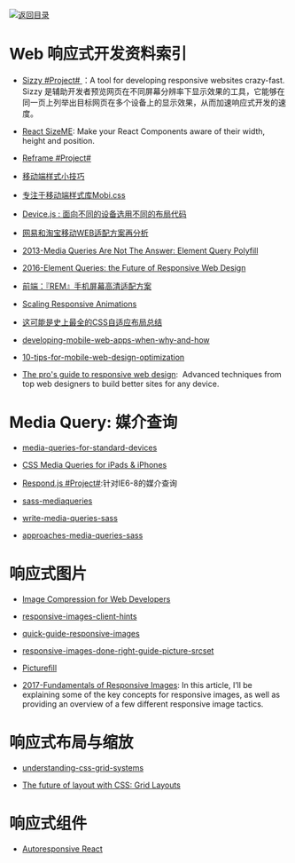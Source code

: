 [![返回目录](https://parg.co/UGo)](https://parg.co/b4z) 
 
 


# Web 响应式开发资料索引


- [Sizzy #Project# ](https://github.com/kitze/sizzy)：A tool for developing responsive websites crazy-fast. Sizzy 是辅助开发者预览网页在不同屏幕分辨率下显示效果的工具，它能够在同一页上列举出目标网页在多个设备上的显示效果，从而加速响应式开发的速度。


- [React SizeME](https://github.com/ctrlplusb/react-sizeme): Make your React Components aware of their width, height and position.

- [Reframe #Project# ](https://dollarshaveclub.github.io/reframe.js/)
 




- [移动端样式小技巧](http://www.tuicool.com/articles/niuaaar)

- [专注于移动端样式库Mobi.css](https://github.com/xcatliu/mobi.css/blob/master/dist/mobi.css)

- [Device.js : 面向不同的设备选用不同的布局代码](https://github.com/matthewhudson/device.js)

- [网易和淘宝移动WEB适配方案再分析](https://zhuanlan.zhihu.com/p/25216275)


- [2013-Media Queries Are Not The Answer: Element Query Polyfill](https://www.smashingmagazine.com/2013/06/media-queries-are-not-the-answer-element-query-polyfill/)

- [2016-Element Queries: the Future of Responsive Web Design](http://webdesign.tutsplus.com/tutorials/element-queries-the-future-of-responsive-web-design--cms-26945)


- [前端：『REM』手机屏幕高清适配方案](https://github.com/hbxeagle/rem/blob/master/HD_ADAPTER.md)

- [Scaling Responsive Animations](https://css-tricks.com/scaling-responsive-animations/) 


- [这可能是史上最全的CSS自适应布局总结](http://mp.weixin.qq.com/s?__biz=MzA4ODIxMzg5MQ==&mid=2653995792&idx=1&sn=730974c4cff6d3738c52902a2f99ed7e&scene=23&srcid=0516rsLrl38nVY19S5QIKHGC#rd)

- [developing-mobile-web-apps-when-why-and-how](https://www.toptal.com/android/developing-mobile-web-apps-when-why-and-how)

- [10-tips-for-mobile-web-design-optimization](https://www.elegantthemes.com/blog/tips-tricks/10-tips-for-mobile-web-design-optimization)

- [The pro's guide to responsive web design](http://www.creativebloq.com/rwd/pros-guide-responsive-web-design-71515692):  Advanced techniques from top web designers to build better sites for any device.


# Media Query: 媒介查询

- [media-queries-for-standard-devices](https://css-tricks.com/snippets/css/media-queries-for-standard-devices/)

- [CSS Media Queries for  iPads & iPhones](http://stephen.io/mediaqueries/)

- [Respond.js #Project#](https://github.com/scottjehl/Respond):针对IE6-8的媒介查询

- [sass-mediaqueries](https://github.com/paranoida/sass-mediaqueries)
- [write-media-queries-sass](https://davidwalsh.name/write-media-queries-sass)
- [approaches-media-queries-sass](https://css-tricks.com/approaches-media-queries-sass/)


# 响应式图片


- [Image Compression for Web Developers](http://www.html5rocks.com/en/tutorials/speed/img-compression/)

- [responsive-images-client-hints](https://davidwalsh.name/responsive-images-client-hints)


- [quick-guide-responsive-images](http://slicejack.com/quick-guide-responsive-images/)


- [responsive-images-done-right-guide-picture-srcset](https://www.smashingmagazine.com/2014/05/responsive-images-done-right-guide-picture-srcset/)

- [Picturefill](https://github.com/scottjehl/picturefill) 

- [2017-Fundamentals of Responsive Images](https://www.lullabot.com/articles/fundamentals-of-responsive-images): In this article, I’ll be explaining some of the key concepts for responsive images, as well as providing an overview of a few different responsive image tactics.


# 响应式布局与缩放


- [understanding-css-grid-systems](https://www.sitepoint.com/understanding-css-grid-systems/)

- [The future of layout with CSS: Grid Layouts](https://medium.com/@patrickbrosset/css-grid-layout-6c9cba6e8a5a#.abrk05o7z)



# 响应式组件



- [Autoresponsive React](https://xudafeng.github.io/autoresponsive-react/)

